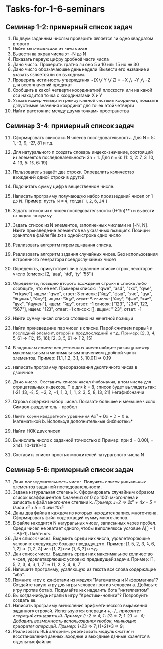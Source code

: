 # Tasks-for-1-6-seminars

## Семинар 1-2: примерный список задач
1.	По двум заданным числам проверить является ли одно квадратом второго 
2.	Найти максимальное из пяти чисел
3.	Вывести на экран числа от -N до N
4.	Показать первую цифру дробной части числа
5.	Дано число. Проверить кратно ли оно 5 и 10 или 15 но не 30
6.	Дано число обозначающее день недели. Вывести его название и указать является ли он выходным.
7.	Проверить истинность утверждения ¬(X ⋁ Y ⋁ Z) = ¬X ⋀ ¬Y ⋀ ¬Z для всех значений предикат
8.	Сообщить в какой четверти координатной плоскости или на какой оси находится точка с координатами Х и У 
9.	Указав номер четверти прямоугольной системы координат, показать допустимые значения координат для точек этой четверти
10.	Найти расстояние между двумя точками пространства

## Семинар 3-4: примерный список задач
11.	Сформировать список из  N членов последовательности. Для N = 5: 1, -3, 9, -27, 81 и т.д.
12.	Для натурального n создать словарь индекс-значение, состоящий из элементов последовательности 3n + 1. Для n = 6: {1: 4, 2: 7, 3: 10, 4: 13, 5: 16, 6: 19}
13.	Пользователь задаёт две строки. Определить количество вхождений одной строки в другой.
14.	Подсчитать сумму цифр в вещественном числе.
15.	Написать программу получающую набор произведений чисел от 1 до N. Пример: пусть N = 4, тогда
[ 1, 2, 6, 24 ]
16.	Задать список из n чисел последовательности (1+1/n)**n и вывести на экран их сумму
17.	Задать список из N элементов, заполненных числами из [-N, N]. Найти произведение элементов на указанных позициях. Позиции хранятся в файле file.txt в одной строке одно число
18.	Реализовать алгоритм перемешивания списка. 
19.	Реализовать алгоритм задания случайных чисел. Без использования встроенного генератора псевдослучайных чисел
20.	Определить, присутствует ли в заданном списке строк, некоторое число (список: [2, 'aaa', 'htd', 'ty', ‘55’])
21.	Определить, позицию второго вхождения строки в списке либо сообщить, что её нет.
Примеры
список: ["qwe", "asd", "zxc", "qwe", "ertqwe"], ищем: "qwe", ответ: 3
список: ["йцу", "фыв", "ячс", "цук", "йцукен", "йцу"], ищем: "йцу", ответ: 5
список: ["йцу", "фыв", "ячс", "цук", "йцукен"], ищем: "йцу", ответ: -1
список: ["123", "234", 123, "567"], ищем: "123", ответ: -1
список: [], ищем: "123", ответ: -1

22.	Найти сумму чисел списка стоящих на нечетной позиции
23.	Найти произведение пар чисел в списке. Парой считаем первый и последний элемент, второй и предпоследний и т.д. Пример: [2, 3, 4, 5, 6] => [12, 15, 16]; [2, 3, 5, 6] => [12, 15] 
24.	В заданном списке вещественных чисел найдите разницу между максимальным и минимальным значением дробной части элементов. Пример: [1.1, 1.2, 3.1, 5, 10.01] => 0.19
25.	Написать программу преобразования десятичного числа в двоичное
26.	Дано число. Составить список чисел Фибоначчи, в том числе для отрицательных индексов. 
 Т е для k = 8, список будет выглядеть так: [-21 ,13, -8, 5, −3,  2, −1,  1, 0, 1, 1, 2, 3, 5, 8, 13, 21] Негафибоначчи
27.	Строка содержит набор чисел. Показать большее и меньшее число. Символ-разделитель - пробел
28.	Найти корни квадратного уравнения Ax² + Bx + C = 0
  a.	Математикой
  b.	Используя дополнительные библиотеки*
29.	Найти НОК двух чисел
30.	Вычислить число  c заданной точностью d
	Пример: при d = 0.001,  = 3.141. 10-1d10-10
31.	Составить список простых множителей натурального числа N

## Семинар 5-6: примерный список задач
32.	Дана последовательность чисел. Получить список уникальных элементов заданной последовательности.
33.	Задана натуральная степень k. Сформировать случайным образом список коэффициентов (значения от 0 до 100) многочлена и записать в файл многочлен степени k. *Пример: k=2 => 2*x² + 4*x + 5 = 0 или x² + 5 = 0 или 10*x²
34.	Даны два файла в каждом из которых находится запись многочлена. Сформировать файл содержащий сумму многочленов.
35.	В файле находится N натуральных чисел, записанных через пробел. Среди чисел не хватает одного, чтобы выполнялось условие A[i] - 1 = A[i-1]. Найти его.
36.	Дан список чисел. Выделить среди них числа, удовлетворяющие условию: следующее больше предыдущего. Пример: [1, 5, 2, 3, 4, 6, 1, 7] => [1, 2, 3] или [1, 7] или [1, 6, 7] и т.д.
37.	Дан список чисел. Выделить среди них максимальное количество чисел, удовлетворяющих условию предыдущей задачи. Пример: [1, 5, 2, 3, 4, 6, 1, 7] => [1, 2, 3, 4, 6, 7]
38.	Напишите программу, удаляющую из текста все слова содержащие "абв".
39.	Помните игру с конфетами из модуля "Математика и Информатика"? Создайте такую игру для игры человек против человека
  a.	Добавьте игру против бота
  b.	Подумайте как наделить бота "интеллектом" 
40.	Вы когда-нибудь играли в игру "Крестики-нолики"? Попробуйте создать её.
41.	Написать программу вычисления арифметического выражения заданного строкой. Используются операции +,-,/,*. приоритет операций стандартный. Пример: 2+2 => 4; 1+2*3 => 7; 1-2*3 => -6; 
 	Добавить возможность использования скобок, меняющих приоритет операций. Пример: 1+2*3 => 7; (1+2)*3 => 9;
42.	Реализовать RLE алгоритм. реализовать модуль сжатия и восстановления данных.
    входные и выходные данные хранятся в отдельных файлах
